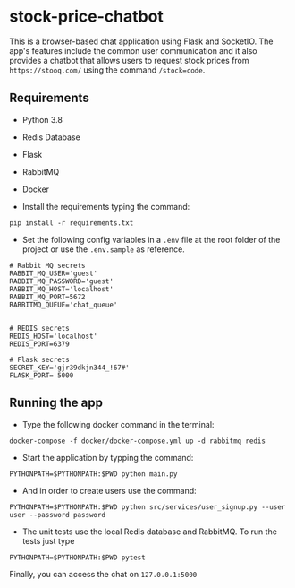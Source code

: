 
# stock-price-chatbot



This is a browser-based chat application using Flask and SocketIO. The app's features include the common user communication and it also provides a chatbot that allows users to request stock prices from `https://stooq.com/`  using the command `/stock=code`.



## Requirements

* Python 3.8

* Redis Database

* Flask

* RabbitMQ

* Docker

* Install the requirements typing the command:
```
pip install -r requirements.txt
```
* Set the following config variables in a `.env` file at the root folder of the project or use the `.env.sample` as reference.
```
# Rabbit MQ secrets
RABBIT_MQ_USER='guest'
RABBIT_MQ_PASSWORD='guest'
RABBIT_MQ_HOST='localhost'
RABBIT_MQ_PORT=5672
RABBITMQ_QUEUE='chat_queue'


# REDIS secrets
REDIS_HOST='localhost'
REDIS_PORT=6379

# Flask secrets
SECRET_KEY='gjr39dkjn344_!67#'
FLASK_PORT= 5000
```

## Running the app
* Type the following docker command in the terminal:
```
docker-compose -f docker/docker-compose.yml up -d rabbitmq redis
```

* Start the application by typping the command:

```
PYTHONPATH=$PYTHONPATH:$PWD python main.py
```

* And in order to create users use the command:
```
PYTHONPATH=$PYTHONPATH:$PWD python src/services/user_signup.py --user user --password password
```

* The unit tests use the local Redis database and RabbitMQ. To run the tests just type
```
PYTHONPATH=$PYTHONPATH:$PWD pytest
```

Finally, you can access the chat on `127.0.0.1:5000`